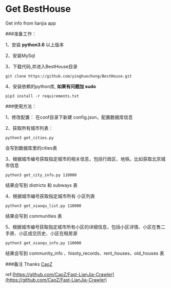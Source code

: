 # Get BestHouse
Get info from lianjia app

###准备工作：

1、安装 **python3.6** 以上版本

2、安装MySql

3、下载代码,并进入BestHouse目录

`git clone https://github.com/yinghuochong/BestHouse.git`

4、安装依赖的python库, **如果有问题加 sudo**

`pip3 install -r requirements.txt`

###使用方法：

1、修改配置：
在conf目录下新建 config.json，配置数据库信息

2、获取所有城市列表：

`python3 get_cities.py`

会写到数据库里的cities表

3、根据城市编号获取指定城市的相关信息，包括行政区、地铁。比如获取北京城市信息

`python3 get_city_info.py 110000`

结果会写到 districts 和 subways 表

4、根据城市编号获取指定城市所有 小区列表

`python3 get_xiaoqu_list.py 110000`

结果会写到 communities 表

5、根据城市编号获取指定城市所有小区的详细信息，包括小区详情、小区在售二手房、小区成交历史、小区在租房源

`python3 get_xiaoqu_info.py 110000`

结果会写到 community_info 、hisoty_records、rent_houses、old_houses 表




###备注
Thanks [CaoZ](https://github.com/CaoZ/Fast-LianJia-Crawler)

ref:[https://github.com/CaoZ/Fast-LianJia-Crawler](https://github.com/CaoZ/Fast-LianJia-Crawler)